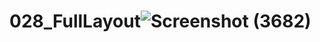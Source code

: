 # 028_FullLayout![Screenshot (3682)](https://github.com/Dinawulan14/028_FullLayout/assets/115076471/8be43e39-5d72-45c3-9d36-978f46504c23)
